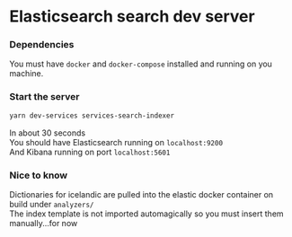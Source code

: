# Elasticsearch search dev server

### Dependencies

You must have `docker` and `docker-compose` installed and running on you machine.

### Start the server

```bash
yarn dev-services services-search-indexer
```

In about 30 seconds  
You should have Elasticsearch running on `localhost:9200`  
And Kibana running on port `localhost:5601`

### Nice to know

Dictionaries for icelandic are pulled into the elastic docker container on build under `analyzers/`  
The index template is not imported automagically so you must insert them manually...for now
